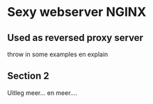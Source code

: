 # Sexy webserver NGINX

## Used as reversed proxy server

throw in some examples en explain

## Section 2

Uitleg meer... en meer....